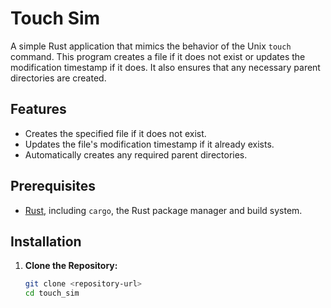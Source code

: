 # Touch Sim

A simple Rust application that mimics the behavior of the Unix `touch` command. This program creates a file if it does not exist or updates the modification timestamp if it does. It also ensures that any necessary parent directories are created.

## Features

- Creates the specified file if it does not exist.
- Updates the file's modification timestamp if it already exists.
- Automatically creates any required parent directories.

## Prerequisites

- [Rust](https://www.rust-lang.org/), including `cargo`, the Rust package manager and build system.

## Installation

1. **Clone the Repository:**

   ```bash
   git clone <repository-url>
   cd touch_sim

